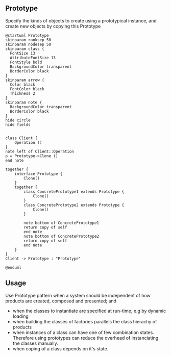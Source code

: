 ## Prototype

Specify the kinds of objects to create using a prototypical instance, and create new objects by copying this Prototype

```plantuml
@startuml Prototype
skinparam ranksep 50
skinparam nodesep 50
skinparam class {
  FontSize 13
  AttributeFontSize 13
  FontStyle bold
  BackgroundColor transparent
  BorderColor black
}
skinparam arrow {
  Color black
  FontColor black
  Thickness 2
}
skinparam note {
  BackgroundColor transparent
  BorderColor black
}
hide circle
hide fields


class Client {
    Operation ()
}
note left of Client::Operation
p = Prototype->Clone ()
end note

together {
    interface Prototype {
        Clone()
    }
    together {
        class ConcretePrototype1 extends Prototype {
            Clone()
        }
        class ConcretePrototype2 extends Prototype {
            Clone()
        }

        note bottom of ConcretePrototype1
        return copy of self
        end note
        note bottom of ConcretePrototype2
        return copy of self
        end note
    }
}
Client -> Prototype : "Prototype"

@enduml
```

## Usage

Use Prototype pattern when a system should be independent of how products are created, composed and presented; and

* when the classes to instantiate are specified at run-time, e.g by dynamic loading
* when building the classes of factories parallels the class hierachy of products
* when instances of a class can have one of few combination states. Therefore using prototypes can reduce the overhead of instanciating the classes manually.
* when coping of a class depends on it's state.
